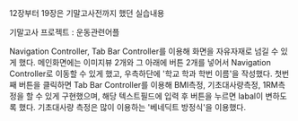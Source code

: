 12장부터 19장은 기말고사전까지 했던 실습내용

기말고사 프로젝트 : 운동관련어플


Navigation Controller, Tab Bar Controller를 이용해 화면을 자유자재로 넘길 수 있게 했다.
메인화면에는 이미지뷰 2개와 그 아래에 버튼 2개를 넣어서 Navigation Controller로 이동할 수 있게 했고, 우측하단에 '학교 학과 학번 이름'을 작성했다.
첫번째 버튼을 클릭하면 Tab Bar Controller를 이용해 BMI측정, 기초대사량측정, 1RM측정을 할 수 있게 구현했으며, 해당 텍스트필드에 입력 후 버튼을 누르면 labal이 변하도록 했다. 기초대사량 측정은 많이 이용하는 '베네딕트 방정식'을 이용했다.
